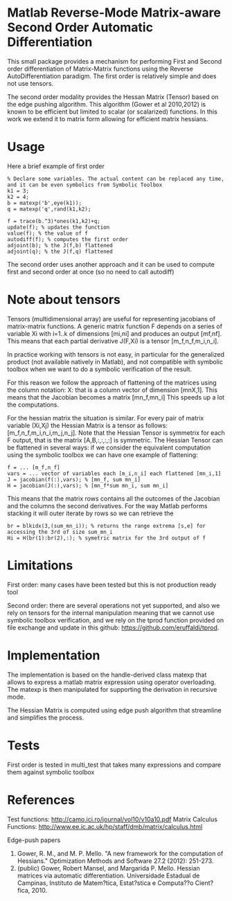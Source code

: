 # Matlab Reverse-Mode Matrix-aware Second Order Automatic Differentiation 

This small package provides a mechanism for performing First and Second order differentiation of Matrix-Matrix functions using the Reverse AutoDifferentiation paradigm. The first order is relatively simple and does not use tensors.

The second order modality provides the Hessan Matrix (Tensor) based on the edge pushing algorithm. This algorithm (Gower et al 2010,2012) is known to be efficient but limited to scalar (or scalarized) functions. In this work we extend it to matrix form allowing for efficient matrix hessians.

# Usage 

Here a brief example of first order

    % Declare some variables. The actual content can be replaced any time, and it can be even symbolics from Symbolic Toolbox
    k1 = 3;
    k2 = 4;
    b = matexp('b',eye(k1));
    q = matexp('q',rand(k1,k2);

    f = trace(b.^3)*ones(k1,k2)+q;
    update(f); % updates the function
    value(f); % the value of f
    autodiff(f); % computes the first order
    adjoint(b); % the J(f,b) flattened 
    adjoint(q); % the J(f,q) flattened

The second order uses another approach and it can be used to compute first and second order at once (so no need to call autodiff)

# Note about tensors

Tensors (multidimensional array) are useful for representing jacobians of matrix-matrix functions. A generic matrix function F depends
on a series of variable Xi with i=1..k of dimensions [mi,ni] and produces an output [mf,nf]. This means that each partial derivative
J(F,Xi) is a tensor [m_f,n_f,m_i,n_i]. 

In practice working with tensors is not easy, in particular for the generalized product (not available natively in Matlab), and not
compatible with symbolic toolbox when we want to do a symbolic verification of the result.

For this reason we follow the approach of flattening of the matrices using the column notation: X: that is a column vector of dimension [mnX,1].
This means that the Jacobian becomes a matrix [mn_f,mn_i] This speeds up a lot the computations.

For the hessian matrix the situation is similar. For every pair of matrix variable (Xi,Xj) the Hessian Matrix is a tensor as follows:
[m_f,n_f,m_i,n_i,m_j,n_j]. Note that the Hessian Tensor is symmetrix for each F output, that is 
the matrix [A,B,:,:,:,:] is symmetric. The Hessian Tensor can be flattened in several ways: if we consider the equivalent computation using 
the symbolic toolbox we can have one example of flattening:
    
    f = ... [m_f,n_f]
    vars = ... vector of variables each [m_i,n_i] each flattened [mn_i,1]
    J = jacobian(f(:),vars); % [mn_f, sum mn_i]
    H = jacobian(J(:),vars); % [mn_f*sum mn_i, sum mn_i]

This means that the matrix rows contains all the outcomes of the Jacobian and the columns the second derivatives. For the way
Matlab performs stacking it will outer iterate by rows so we can retrieve the
    
    br = blkidx(3,(sum_mn_i)); % returns the range extrema [s,e] for accessing the 3rd of size sum_mn_i
    Hi = H(br(1):br(2),:); % symetric matrix for the 3rd output of f
    

# Limitations

First order: many cases have been tested but this is not production ready tool

Second order: there are several operations not yet supported, and also we rely on tensors for the internal manipulation meaning that
we cannot use symbolic toolbox verification, and we rely on the tprod function provided on file exchange and update in this github: 
https://github.com/eruffaldi/tprod.





# Implementation

The implementation is based on the handle-derived class matexp that allows to express a matlab matrix expression using operator overloading.
The matexp is then manipulated for supporting the derivation in recursive mode.

The Hessian Matrix is computed using edge push algorithm that streamline and simplifies the process.

# Tests

First order is tested in multi_test that takes many expressions and compare them against symbolic toolbox

# References


Test functions: http://camo.ici.ro/journal/vol10/v10a10.pdf
Matrix Calculus Functions: http://www.ee.ic.ac.uk/hp/staff/dmb/matrix/calculus.html

Edge-push papers
1) Gower, R. M., and M. P. Mello. "A new framework for the computation of Hessians." Optimization Methods and Software 27.2 (2012): 251-273.
2) (public) Gower, Robert Mansel, and Margarida P. Mello. Hessian matrices via automatic differentiation. Universidade Estadual de Campinas, Instituto de Matem?tica, Estat?stica e Computa??o Cient?fica, 2010.
